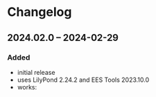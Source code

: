 # Changelog

## 2024.02.0 – 2024-02-29

### Added

- initial release
- uses LilyPond 2.24.2 and EES Tools 2023.10.0
- works:
